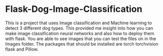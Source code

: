# Flask-Dog-Image-Classification
This is a project that uses Image classification and Machine learning to detect 3 different dog types. This provided me insight into how you can make image classification neural networks and also how to deploy them with flask. You are able to see images that you can test the files on in the Images folder.
The packages that should be installed are torch torchvision flask and Pillow.
